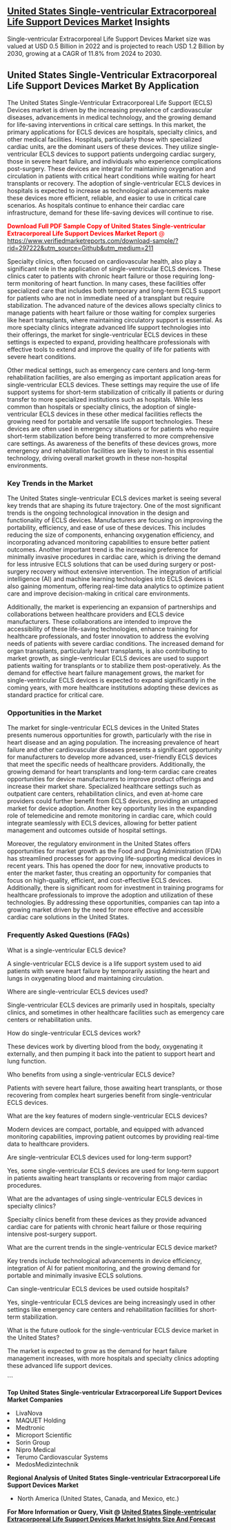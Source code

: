<h2><a href="https://www.verifiedmarketreports.com/download-sample/?rid=297222&amp;utm_source=Github&amp;utm_medium=211" target="_blank">United States Single-ventricular Extracorporeal Life Support Devices Market</a> Insights</h2><p>Single-ventricular Extracorporeal Life Support Devices Market size was valued at USD 0.5 Billion in 2022 and is projected to reach USD 1.2 Billion by 2030, growing at a CAGR of 11.8% from 2024 to 2030.</p><p><h2>United States Single-Ventricular Extracorporeal Life Support Devices Market By Application</h2><p>The United States Single-Ventricular Extracorporeal Life Support (ECLS) Devices market is driven by the increasing prevalence of cardiovascular diseases, advancements in medical technology, and the growing demand for life-saving interventions in critical care settings. In this market, the primary applications for ECLS devices are hospitals, specialty clinics, and other medical facilities. Hospitals, particularly those with specialized cardiac units, are the dominant users of these devices. They utilize single-ventricular ECLS devices to support patients undergoing cardiac surgery, those in severe heart failure, and individuals who experience complications post-surgery. These devices are integral for maintaining oxygenation and circulation in patients with critical heart conditions while waiting for heart transplants or recovery. The adoption of single-ventricular ECLS devices in hospitals is expected to increase as technological advancements make these devices more efficient, reliable, and easier to use in critical care scenarios. As hospitals continue to enhance their cardiac care infrastructure, demand for these life-saving devices will continue to rise.<p><span class=""><span style="color: #ff0000;"><strong>Download Full PDF Sample Copy of United States Single-ventricular Extracorporeal Life Support Devices Market Report</strong> @ </span><a href="https://www.verifiedmarketreports.com/download-sample/?rid=297222&amp;utm_source=Github&amp;utm_medium=211" target="_blank">https://www.verifiedmarketreports.com/download-sample/?rid=297222&amp;utm_source=Github&amp;utm_medium=211</a></span></p></p><p>Specialty clinics, often focused on cardiovascular health, also play a significant role in the application of single-ventricular ECLS devices. These clinics cater to patients with chronic heart failure or those requiring long-term monitoring of heart function. In many cases, these facilities offer specialized care that includes both temporary and long-term ECLS support for patients who are not in immediate need of a transplant but require stabilization. The advanced nature of the devices allows specialty clinics to manage patients with heart failure or those waiting for complex surgeries like heart transplants, where maintaining circulatory support is essential. As more specialty clinics integrate advanced life support technologies into their offerings, the market for single-ventricular ECLS devices in these settings is expected to expand, providing healthcare professionals with effective tools to extend and improve the quality of life for patients with severe heart conditions.</p><p>Other medical settings, such as emergency care centers and long-term rehabilitation facilities, are also emerging as important application areas for single-ventricular ECLS devices. These settings may require the use of life support systems for short-term stabilization of critically ill patients or during transfer to more specialized institutions such as hospitals. While less common than hospitals or specialty clinics, the adoption of single-ventricular ECLS devices in these other medical facilities reflects the growing need for portable and versatile life support technologies. These devices are often used in emergency situations or for patients who require short-term stabilization before being transferred to more comprehensive care settings. As awareness of the benefits of these devices grows, more emergency and rehabilitation facilities are likely to invest in this essential technology, driving overall market growth in these non-hospital environments.</p><h3>Key Trends in the Market</h3><p>The United States single-ventricular ECLS devices market is seeing several key trends that are shaping its future trajectory. One of the most significant trends is the ongoing technological innovation in the design and functionality of ECLS devices. Manufacturers are focusing on improving the portability, efficiency, and ease of use of these devices. This includes reducing the size of components, enhancing oxygenation efficiency, and incorporating advanced monitoring capabilities to ensure better patient outcomes. Another important trend is the increasing preference for minimally invasive procedures in cardiac care, which is driving the demand for less intrusive ECLS solutions that can be used during surgery or post-surgery recovery without extensive intervention. The integration of artificial intelligence (AI) and machine learning technologies into ECLS devices is also gaining momentum, offering real-time data analytics to optimize patient care and improve decision-making in critical care environments.</p><p>Additionally, the market is experiencing an expansion of partnerships and collaborations between healthcare providers and ECLS device manufacturers. These collaborations are intended to improve the accessibility of these life-saving technologies, enhance training for healthcare professionals, and foster innovation to address the evolving needs of patients with severe cardiac conditions. The increased demand for organ transplants, particularly heart transplants, is also contributing to market growth, as single-ventricular ECLS devices are used to support patients waiting for transplants or to stabilize them post-operatively. As the demand for effective heart failure management grows, the market for single-ventricular ECLS devices is expected to expand significantly in the coming years, with more healthcare institutions adopting these devices as standard practice for critical care.</p><h3>Opportunities in the Market</h3><p>The market for single-ventricular ECLS devices in the United States presents numerous opportunities for growth, particularly with the rise in heart disease and an aging population. The increasing prevalence of heart failure and other cardiovascular diseases presents a significant opportunity for manufacturers to develop more advanced, user-friendly ECLS devices that meet the specific needs of healthcare providers. Additionally, the growing demand for heart transplants and long-term cardiac care creates opportunities for device manufacturers to improve product offerings and increase their market share. Specialized healthcare settings such as outpatient care centers, rehabilitation clinics, and even at-home care providers could further benefit from ECLS devices, providing an untapped market for device adoption. Another key opportunity lies in the expanding role of telemedicine and remote monitoring in cardiac care, which could integrate seamlessly with ECLS devices, allowing for better patient management and outcomes outside of hospital settings.</p><p>Moreover, the regulatory environment in the United States offers opportunities for market growth as the Food and Drug Administration (FDA) has streamlined processes for approving life-supporting medical devices in recent years. This has opened the door for new, innovative products to enter the market faster, thus creating an opportunity for companies that focus on high-quality, efficient, and cost-effective ECLS devices. Additionally, there is significant room for investment in training programs for healthcare professionals to improve the adoption and utilization of these technologies. By addressing these opportunities, companies can tap into a growing market driven by the need for more effective and accessible cardiac care solutions in the United States.</p><h3>Frequently Asked Questions (FAQs)</h3><p>What is a single-ventricular ECLS device?</p><p>A single-ventricular ECLS device is a life support system used to aid patients with severe heart failure by temporarily assisting the heart and lungs in oxygenating blood and maintaining circulation.</p><p>Where are single-ventricular ECLS devices used?</p><p>Single-ventricular ECLS devices are primarily used in hospitals, specialty clinics, and sometimes in other healthcare facilities such as emergency care centers or rehabilitation units.</p><p>How do single-ventricular ECLS devices work?</p><p>These devices work by diverting blood from the body, oxygenating it externally, and then pumping it back into the patient to support heart and lung function.</p><p>Who benefits from using a single-ventricular ECLS device?</p><p>Patients with severe heart failure, those awaiting heart transplants, or those recovering from complex heart surgeries benefit from single-ventricular ECLS devices.</p><p>What are the key features of modern single-ventricular ECLS devices?</p><p>Modern devices are compact, portable, and equipped with advanced monitoring capabilities, improving patient outcomes by providing real-time data to healthcare providers.</p><p>Are single-ventricular ECLS devices used for long-term support?</p><p>Yes, some single-ventricular ECLS devices are used for long-term support in patients awaiting heart transplants or recovering from major cardiac procedures.</p><p>What are the advantages of using single-ventricular ECLS devices in specialty clinics?</p><p>Specialty clinics benefit from these devices as they provide advanced cardiac care for patients with chronic heart failure or those requiring intensive post-surgery support.</p><p>What are the current trends in the single-ventricular ECLS device market?</p><p>Key trends include technological advancements in device efficiency, integration of AI for patient monitoring, and the growing demand for portable and minimally invasive ECLS solutions.</p><p>Can single-ventricular ECLS devices be used outside hospitals?</p><p>Yes, single-ventricular ECLS devices are being increasingly used in other settings like emergency care centers and rehabilitation facilities for short-term stabilization.</p><p>What is the future outlook for the single-ventricular ECLS device market in the United States?</p><p>The market is expected to grow as the demand for heart failure management increases, with more hospitals and specialty clinics adopting these advanced life support devices.</p>```</p><p><strong>Top United States Single-ventricular Extracorporeal Life Support Devices Market Companies</strong></p><div data-test-id=""><p><li>LivaNova</li><li> MAQUET Holding</li><li> Medtronic</li><li> Microport Scientific</li><li> Sorin Group</li><li> Nipro Medical</li><li> Terumo Cardiovascular Systems</li><li> MedosMedizintechnik</li></p><div><strong>Regional Analysis of&nbsp;United States Single-ventricular Extracorporeal Life Support Devices Market</strong></div><ul><li dir="ltr"><p dir="ltr">North America&nbsp;(United States, Canada, and Mexico, etc.)</p></li></ul><p><strong>For More Information or Query, Visit @&nbsp;</strong><strong><a href="https://www.verifiedmarketreports.com/product/single-ventricular-extracorporeal-life-support-devices-market/?utm_source=Github&amp;utm_medium=211" target="_blank">United States Single-ventricular Extracorporeal Life Support Devices Market Insights Size And Forecast</a></strong></p></div>
